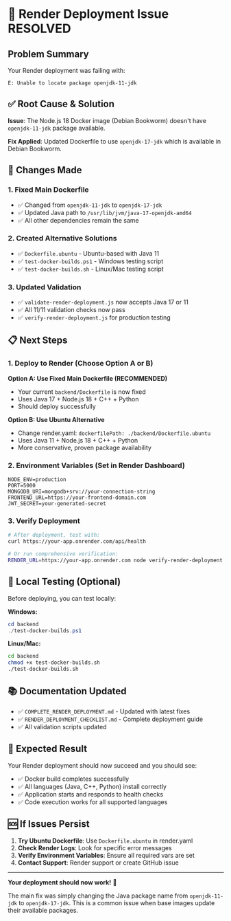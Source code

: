 # 🔧 Render Deployment Issue RESOLVED

## Problem Summary
Your Render deployment was failing with:
```
E: Unable to locate package openjdk-11-jdk
```

## ✅ Root Cause & Solution

**Issue**: The Node.js 18 Docker image (Debian Bookworm) doesn't have `openjdk-11-jdk` package available.

**Fix Applied**: Updated Dockerfile to use `openjdk-17-jdk` which is available in Debian Bookworm.

## 🚀 Changes Made

### 1. Fixed Main Dockerfile
- ✅ Changed from `openjdk-11-jdk` to `openjdk-17-jdk`
- ✅ Updated Java path to `/usr/lib/jvm/java-17-openjdk-amd64`
- ✅ All other dependencies remain the same

### 2. Created Alternative Solutions
- ✅ `Dockerfile.ubuntu` - Ubuntu-based with Java 11
- ✅ `test-docker-builds.ps1` - Windows testing script
- ✅ `test-docker-builds.sh` - Linux/Mac testing script

### 3. Updated Validation
- ✅ `validate-render-deployment.js` now accepts Java 17 or 11
- ✅ All 11/11 validation checks now pass
- ✅ `verify-render-deployment.js` for production testing

## 📋 Next Steps

### 1. Deploy to Render (Choose Option A or B)

**Option A: Use Fixed Main Dockerfile (RECOMMENDED)**
- Your current `backend/Dockerfile` is now fixed
- Uses Java 17 + Node.js 18 + C++ + Python
- Should deploy successfully

**Option B: Use Ubuntu Alternative**
- Change render.yaml: `dockerfilePath: ./backend/Dockerfile.ubuntu`
- Uses Java 11 + Node.js 18 + C++ + Python
- More conservative, proven package availability

### 2. Environment Variables (Set in Render Dashboard)
```
NODE_ENV=production
PORT=5000
MONGODB_URI=mongodb+srv://your-connection-string
FRONTEND_URL=https://your-frontend-domain.com
JWT_SECRET=your-generated-secret
```

### 3. Verify Deployment
```bash
# After deployment, test with:
curl https://your-app.onrender.com/api/health

# Or run comprehensive verification:
RENDER_URL=https://your-app.onrender.com node verify-render-deployment.js
```

## 🧪 Local Testing (Optional)

Before deploying, you can test locally:

**Windows:**
```powershell
cd backend
./test-docker-builds.ps1
```

**Linux/Mac:**
```bash
cd backend
chmod +x test-docker-builds.sh
./test-docker-builds.sh
```

## 📚 Documentation Updated

- ✅ `COMPLETE_RENDER_DEPLOYMENT.md` - Updated with latest fixes
- ✅ `RENDER_DEPLOYMENT_CHECKLIST.md` - Complete deployment guide
- ✅ All validation scripts updated

## 🎯 Expected Result

Your Render deployment should now succeed and you should see:
- ✅ Docker build completes successfully
- ✅ All languages (Java, C++, Python) install correctly
- ✅ Application starts and responds to health checks
- ✅ Code execution works for all supported languages

## 🆘 If Issues Persist

1. **Try Ubuntu Dockerfile**: Use `Dockerfile.ubuntu` in render.yaml
2. **Check Render Logs**: Look for specific error messages
3. **Verify Environment Variables**: Ensure all required vars are set
4. **Contact Support**: Render support or create GitHub issue

---

**Your deployment should now work!** 🚀

The main fix was simply changing the Java package name from `openjdk-11-jdk` to `openjdk-17-jdk`. This is a common issue when base images update their available packages.
